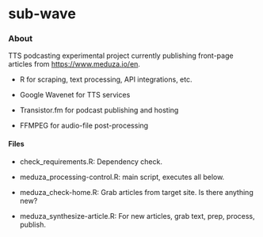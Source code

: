 # sub-wave

### About
TTS podcasting experimental project currently publishing front-page articles from https://www.meduza.io/en.

- R for scraping, text processing, API integrations, etc. 

- Google Wavenet for TTS services

- Transistor.fm for podcast publishing and hosting

- FFMPEG for audio-file post-processing

#### Files
- check_requirements.R: Dependency check.

- meduza_processing-control.R: main script, executes all below.

- meduza_check-home.R: Grab articles from target site. Is there anything new?

- meduza_synthesize-article.R: For new articles, grab text, prep, process, publish.

